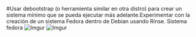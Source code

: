 #Usar debootstrap (o herramienta similar en otra distro) para crear un sistema mínimo que se pueda ejecutar más adelante.Experimentar con la creación de un sistema Fedora dentro de Debian usando Rinse.
Sistema fedora
![Imgur](http://i.imgur.com/vuj8GEy.png)
![Imgur](http://i.imgur.com/sZLIZAc.png)



